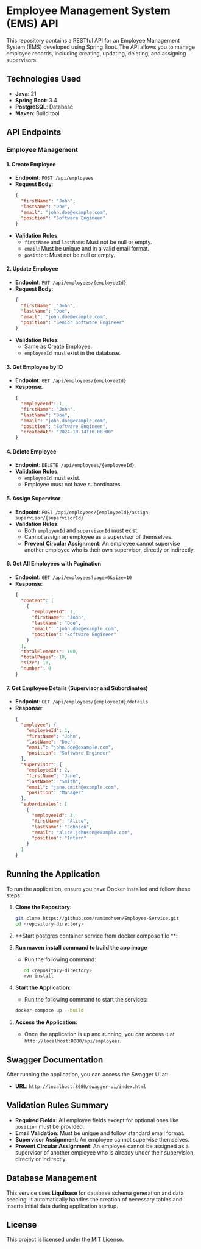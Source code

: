 # Employee Management System (EMS) API

This repository contains a RESTful API for an Employee Management System (EMS) developed using Spring Boot. The API allows you to manage employee records, including creating, updating, deleting, and assigning supervisors.

## Technologies Used
- **Java**: 21
- **Spring Boot**: 3.4
- **PostgreSQL**: Database
- **Maven**: Build tool

## API Endpoints

### Employee Management

#### 1. Create Employee
- **Endpoint**: `POST /api/employees`
- **Request Body**:
    ```json
    {
      "firstName": "John",
      "lastName": "Doe",
      "email": "john.doe@example.com",
      "position": "Software Engineer"
    }
    ```
- **Validation Rules**:
    - `firstName` and `lastName`: Must not be null or empty.
    - `email`: Must be unique and in a valid email format.
    - `position`: Must not be null or empty.

#### 2. Update Employee
- **Endpoint**: `PUT /api/employees/{employeeId}`
- **Request Body**:
    ```json
    {
      "firstName": "John",
      "lastName": "Doe",
      "email": "john.doe@example.com",
      "position": "Senior Software Engineer"
    }
    ```
- **Validation Rules**:
    - Same as Create Employee.
    - `employeeId` must exist in the database.

#### 3. Get Employee by ID
- **Endpoint**: `GET /api/employees/{employeeId}`
- **Response**:
    ```json
    {
      "employeeId": 1,
      "firstName": "John",
      "lastName": "Doe",
      "email": "john.doe@example.com",
      "position": "Software Engineer",
      "createdAt": "2024-10-14T10:00:00"
    }
    ```

#### 4. Delete Employee
- **Endpoint**: `DELETE /api/employees/{employeeId}`
- **Validation Rules**:
    - `employeeId` must exist.
    - Employee must not have subordinates.

#### 5. Assign Supervisor
- **Endpoint**: `POST /api/employees/{employeeId}/assign-supervisor/{supervisorId}`
- **Validation Rules**:
    - Both `employeeId` and `supervisorId` must exist.
    - Cannot assign an employee as a supervisor of themselves.
    - **Prevent Circular Assignment**: An employee cannot supervise another employee who is their own supervisor, directly or indirectly.

#### 6. Get All Employees with Pagination
- **Endpoint**: `GET /api/employees?page=0&size=10`
- **Response**:
    ```json
    {
      "content": [
        {
          "employeeId": 1,
          "firstName": "John",
          "lastName": "Doe",
          "email": "john.doe@example.com",
          "position": "Software Engineer"
        }
      ],
      "totalElements": 100,
      "totalPages": 10,
      "size": 10,
      "number": 0
    }
    ```

#### 7. Get Employee Details (Supervisor and Subordinates)
- **Endpoint**: `GET /api/employees/{employeeId}/details`
- **Response**:
    ```json
    {
      "employee": {
        "employeeId": 1,
        "firstName": "John",
        "lastName": "Doe",
        "email": "john.doe@example.com",
        "position": "Software Engineer"
      },
      "supervisor": {
        "employeeId": 2,
        "firstName": "Jane",
        "lastName": "Smith",
        "email": "jane.smith@example.com",
        "position": "Manager"
      },
      "subordinates": [
        {
          "employeeId": 3,
          "firstName": "Alice",
          "lastName": "Johnson",
          "email": "alice.johnson@example.com",
          "position": "Intern"
        }
      ]
    }
    ```

## Running the Application

To run the application, ensure you have Docker installed and follow these steps:

1. **Clone the Repository**:
    ```bash
    git clone https://github.com/ramimohsen/Employee-Service.git
    cd <repository-directory>
    ```

2. **Start postgres container service from docker compose file **:

3. **Run maven install command to build the app image**
    - Run the following command:
    ```bash
       cd <repository-directory>
       mvn install  
    ```

4. **Start the Application**:
    - Run the following command to start the services:
    ```bash
    docker-compose up --build
    ```

5. **Access the Application**:
    - Once the application is up and running, you can access it at `http://localhost:8080/api/employees`.

## Swagger Documentation

After running the application, you can access the Swagger UI at:
- **URL**: `http://localhost:8080/swagger-ui/index.html`

## Validation Rules Summary
- **Required Fields**: All employee fields except for optional ones like `position` must be provided.
- **Email Validation**: Must be unique and follow standard email format.
- **Supervisor Assignment**: An employee cannot supervise themselves.
- **Prevent Circular Assignment**: An employee cannot be assigned as a supervisor of another employee who is already under their supervision, directly or indirectly.


## Database Management

This service uses **Liquibase** for database schema generation and data seeding. It automatically handles the creation of necessary tables and inserts initial data during application startup.


## License

This project is licensed under the MIT License.
